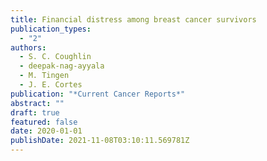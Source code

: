 ```yaml
---
title: Financial distress among breast cancer survivors
publication_types:
  - "2"
authors:
  - S. C. Coughlin
  - deepak-nag-ayyala
  - M. Tingen
  - J. E. Cortes
publication: "*Current Cancer Reports*"
abstract: ""
draft: true
featured: false
date: 2020-01-01
publishDate: 2021-11-08T03:10:11.569781Z
---
```

